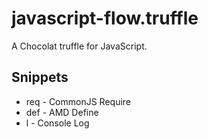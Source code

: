 # javascript-flow.truffle


A Chocolat truffle for JavaScript.

## Snippets

- req - CommonJS Require
- def - AMD Define
- l - Console Log
